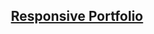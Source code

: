 <div align="center">
<h2><a href="https://programmingruss.github.io/responsive-portfolio/"> Responsive Portfolio </a></h2>
</div>
